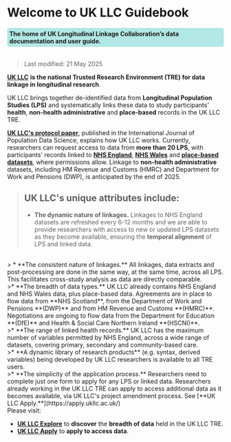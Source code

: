 # Welcome to UK LLC Guidebook
<div style="background-color: rgba(0, 178, 169, 0.3); padding: 5px; border-radius: 5px;"><strong>The home of UK Longitudinal Linkage Collaboration’s data documentation and user guide.</strong></div>  
<br>

>Last modified: 21 May 2025

[**UK LLC**](https://ukllc.ac.uk/) **is the national Trusted Research Environment (TRE) for data linkage in longitudinal research**.  

UK LLC brings together de-identified data from **Longitudinal Population Studies (LPS)** and systematically links these data to study participants' **health**, **non-health administrative** and **place-based** records in the UK LLC TRE.

[**UK LLC's protocol paper**](https://ijpds.org/article/view/2468/6167), published in the International Journal of Population Data Science, explains how UK LLC works. Currently, researchers can request access to data from **more than 20 LPS**, with participants' records linked to [**NHS England**](../docs/linked_health_data/NHS_England/NHSE_intro.md), [**NHS Wales**](../docs/linked_health_data/NHS_Wales/NHSW_intro.md) and [**place-based datasets**](../docs/linked_geo_data/Place_based_intro.md), where permissions allow. Linkage to **non-health administrative** datasets, including HM Revenue and Customs (HMRC) and Department for Work and Pensions (DWP), is anticipated by the end of 2025.

>## UK LLC's unique attributes include:  
>* **The dynamic nature of linkages.** Linkages to NHS England datasets are refreshed every 6-12 months and we are able to provide researchers with access to new or updated LPS datasets as they become available, ensuring the **temporal alignment** of LPS and linked data.    
<br>
> * **The consistent nature of linkages.** All linkages, data extracts and post-processing are done in the same way, at the same time, across all LPS. This facilitates cross-study analysis as  data are directly comparable.  
<br>
>* **The breadth of data types.** UK LLC already contains NHS England and NHS Wales data, plus place-based data. Agreements are in place to flow data from **NHS Scotland**, from the Department of Work and Pensions **(DWP)** and from HM Revenue and Customs **(HMRC)**. Negotiations are ongoing to flow data from the Department for Education **(DfE)** and Health & Social Care Northern Ireland **(HSCNI)**.  
<br>
>* **The range of linked health records.** UK LLC has the maximum number of variables permitted by NHS England, across a wide range of datasets, covering primary, secondary and community-based care.  
<br>
>* **A dynamic library of research products** (e.g. syntax, derived variables) being developed by UK LLC researchers is available to all TRE users.   
<br>
>* **The simplicity of the application process.** Researchers need to complete just one form to apply for any LPS or linked data. Researchers already working in the UK LLC TRE can apply to access additional data as it becomes available, via UK LLC's project amendment process. See [**UK LLC Apply.**](https://apply.ukllc.ac.uk/)

<br>
Please  visit:  

*  [**UK LLC Explore**](https://explore.ukllc.ac.uk/) to **discover** the **breadth of data** held in the UK LLC TRE.  
*  [**UK LLC Apply**](https://apply.ukllc.ac.uk/) to **apply to access data**.  
